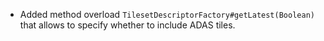 - Added method overload `TilesetDescriptorFactory#getLatest(Boolean)` that allows to specify whether to include ADAS tiles.
